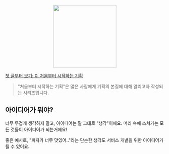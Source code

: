 <p align="center"><img src="https://i.imgur.com/wUFdbUb.png" width="200px"></p>

[첫 글부터 보기: 0. 처음부터 시작하는 기획](../)
> "처음부터 시작하는 기획"은  많은 사람에게 기획의 본질에 대해 알리고자 작성되는 시리즈입니다. 

## 아이디어가 뭐야?
너무 무겁게 생각하지 말고, 아이디어는 말 그대로 "생각"이에요. 머리 속에 스쳐가는 모든 것들이 아이디어가 되는거에요!

좋은 예시로, "피자가 너무 맛있어.."라는 단순한 생각도 서비스 개발을 위한 아이디어가 될 수 있어요. 
<!--stackedit_data:
eyJoaXN0b3J5IjpbLTcxOTU3MTA3N119
-->